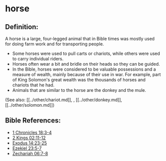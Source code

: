 # horse #

## Definition: ##

A horse is a large, four-legged animal that in Bible times was mostly used for doing farm work and for transporting people.

* Some horses were used to pull carts or chariots, while others were used to carry individual riders.
* Horses often wear a bit and bridle on their heads so they can be guided.
* In the Bible, horses were considered to be valuable possessions and a measure of wealth, mainly because of their use in war. For example, part of King Solomon's great wealth was the thousands of horses and chariots that he had.
* Animals that are similar to the horse are the donkey and the mule.
  
(See also: [[../other/chariot.md]], , [[../other/donkey.md]], [[../other/solomon.md]])

## Bible References: ##

* [1 Chronicles 18:3-4](en/tn/1ch/help/18/03)
* [2 Kings 02:11-12](en/tn/2ki/help/02/11)
* [Exodus 14:23-25](en/tn/exo/help/14/23)
* [Ezekiel 23:5-7](en/tn/ezk/help/23/05)
* [Zechariah 06:7-8](en/tn/zec/help/06/07)
